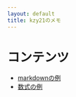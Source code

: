 ```yaml
---
layout: default
title: kzy21のメモ
---
```


#  コンテンツ
- [markdownの例](./test/markdown.html)
- [数式の例](./test/index.html)
